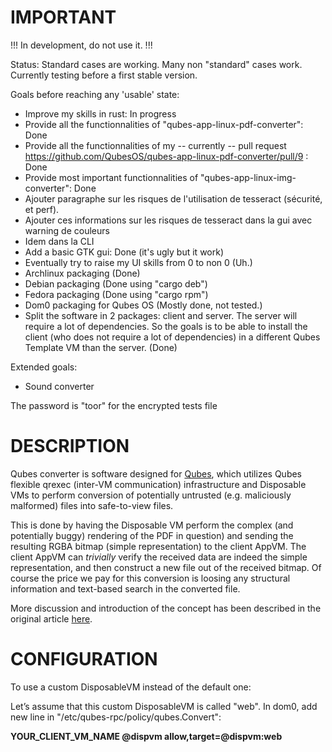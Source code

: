 IMPORTANT
==========
!!! In development, do not use it. !!!

Status: Standard cases are working. Many non "standard" cases work. Currently
testing before a first stable version.

Goals before reaching any 'usable' state:
- Improve my skills in rust: In progress
- Provide all the functionnalities of "qubes-app-linux-pdf-converter": Done
- Provide all the functionnalities of my -- currently -- pull request
  https://github.com/QubesOS/qubes-app-linux-pdf-converter/pull/9 : Done
- Provide most important functionnalities of "qubes-app-linux-img-converter":
  Done
- Ajouter paragraphe sur les risques de l'utilisation de tesseract (sécurité, et
  perf).
- Ajouter ces informations sur les risques de tesseract dans la gui avec warning
  de couleurs
- Idem dans la CLI 
- Add a basic GTK gui: Done (it's ugly but it work)
- Eventually try to raise my UI skills from 0 to non 0 (Uh.)
- Archlinux packaging (Done)
- Debian packaging (Done using "cargo deb")
- Fedora packaging (Done using "cargo rpm")
- Dom0 packaging for Qubes OS (Mostly done, not tested.)
- Split the software in 2 packages: client and server. The server will require
a lot of dependencies. So the goals is to be able to install the client (who
does not require a lot of dependencies) in a different Qubes Template VM than
the server. (Done)

Extended goals:
- Sound converter 

The password is "toor" for the encrypted tests file

DESCRIPTION
==============
Qubes converter is software designed for [Qubes](https://qubes-os.org), which utilizes Qubes flexible qrexec
(inter-VM communication) infrastructure and Disposable VMs to perform conversion
of potentially untrusted (e.g. maliciously malformed) files into
safe-to-view files.

This is done by having the Disposable VM perform the complex (and potentially
buggy) rendering of the PDF in question) and sending the resulting RGBA bitmap
(simple representation) to the client AppVM. The client AppVM can _trivially_
verify the received data are indeed the simple representation, and then
construct a new file out of the received bitmap. Of course the price we pay for
this conversion is loosing any structural information and text-based search in
the converted file.

More discussion and introduction of the concept has been described in the original article [here](https://blog.invisiblethings.org/2013/02/21/converting-untrusted-pdfs-into-trusted.html).

CONFIGURATION
===============
To use a custom DisposableVM instead of the default one:

Let’s assume that this custom DisposableVM is called "web".
In dom0, add new line in "/etc/qubes-rpc/policy/qubes.Convert":

**YOUR_CLIENT_VM_NAME @dispvm allow,target=@dispvm:web**
